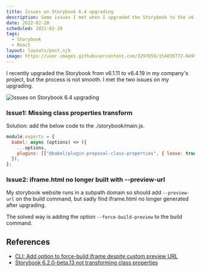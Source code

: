 ```yaml
---
title: Issues on Storybook 6.4 upgrading
description: Some issues I met when I upgraded the Storybook to the v6.4.
date: 2022-02-20
scheduled: 2022-02-20
tags:
  - Storybook
  - React
layout: layouts/post.njk
image: https://user-images.githubusercontent.com/3297859/154039772-04997c78-c4c6-4e5a-9590-99e23a065c1d.png
---
```


I recently upgraded the Storybook from v6.1.11 to v6.4.19 in my company's project, but the process is not smooth. I met the two issues on my upgrading.

![Issues on Storybook 6.4 upgrading](https://user-images.githubusercontent.com/3297859/154826042-89381812-f837-479b-9772-a1685f01b688.png)

### Issue1: Missing class properties transform

Solution: add the below code to the ./storybook/main.js.

```js
module.exports = {
  babel: async (options) => ({
    ...options,
    plugins: [["@babel/plugin-proposal-class-properties", { loose: true }]],
  }),
};
```

### Issue2: iframe.html no longer built with --preview-url

My storybook website runs in a subpath domain so should add `--preview-url` on the build command, but sadly find iframe.html no longer generated after upgrading.

The solved way is adding the option `--force-build-preview` to the build command.

## References

- [CLI: Add option to force-build iframe despite custom preview URL](https://github.com/storybookjs/storybook/pull/15030)
- [Storybook 6.2.0-beta.13 not transforming class properties](https://github.com/storybookjs/storybook/issues/14197)
